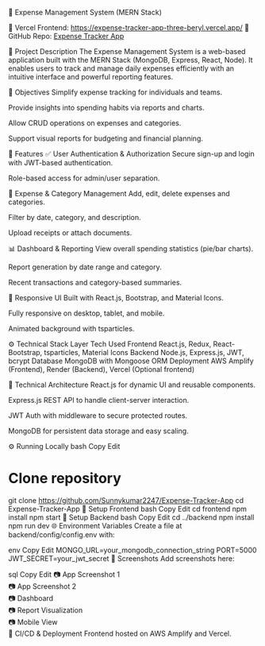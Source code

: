 💸 Expense Management System (MERN Stack)

🔗 Vercel Frontend: https://expense-tracker-app-three-beryl.vercel.app/
📂 GitHub Repo: [Expense Tracker App](https://github.com/Sunnykumar2247/Track_the_Expense)

📌 Project Description
The Expense Management System is a web-based application built with the MERN Stack (MongoDB, Express, React, Node). It enables users to track and manage daily expenses efficiently with an intuitive interface and powerful reporting features.

🎯 Objectives
Simplify expense tracking for individuals and teams.

Provide insights into spending habits via reports and charts.

Allow CRUD operations on expenses and categories.

Support visual reports for budgeting and financial planning.

🚀 Features
✅ User Authentication & Authorization
Secure sign-up and login with JWT-based authentication.

Role-based access for admin/user separation.

💼 Expense & Category Management
Add, edit, delete expenses and categories.

Filter by date, category, and description.

Upload receipts or attach documents.

📊 Dashboard & Reporting
View overall spending statistics (pie/bar charts).

Report generation by date range and category.

Recent transactions and category-based summaries.

📱 Responsive UI
Built with React.js, Bootstrap, and Material Icons.

Fully responsive on desktop, tablet, and mobile.

Animated background with tsparticles.

⚙️ Technical Stack
Layer	Tech Used
Frontend	React.js, Redux, React-Bootstrap, tsparticles, Material Icons
Backend	Node.js, Express.js, JWT, bcrypt
Database	MongoDB with Mongoose ORM
Deployment	AWS Amplify (Frontend), Render (Backend), Vercel (Optional frontend)

🧩 Technical Architecture
React.js for dynamic UI and reusable components.

Express.js REST API to handle client-server interaction.

JWT Auth with middleware to secure protected routes.

MongoDB for persistent data storage and easy scaling.

⚙️ Running Locally
bash
Copy
Edit
# Clone repository
git clone https://github.com/Sunnykumar2247/Expense-Tracker-App
cd Expense-Tracker-App
🔧 Setup Frontend
bash
Copy
Edit
cd frontend
npm install
npm start
🔧 Setup Backend
bash
Copy
Edit
cd ../backend
npm install
npm run dev
🌐 Environment Variables
Create a file at backend/config/config.env with:

env
Copy
Edit
MONGO_URL=your_mongodb_connection_string
PORT=5000
JWT_SECRET=your_jwt_secret
📸 Screenshots
Add screenshots here:

sql
Copy
Edit
📷 App Screenshot 1  
📷 App Screenshot 2  
📷 Dashboard  
📷 Report Visualization  
📷 Mobile View  
🧪 CI/CD & Deployment
Frontend hosted on AWS Amplify and Vercel.

